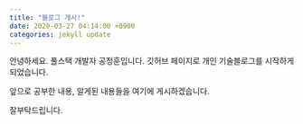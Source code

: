 ```yaml
---
title: "블로그 개시!"
date: 2020-03-27 04:14:00 +0900
categories: jekyll update
---
```

 안녕하세요. 풀스택 개발자 공정훈입니다.
깃허브 페이지로 개인 기술블로그를 시작하게 되었습니다.

앞으로 공부한 내용, 알게된 내용들을 여기에 게시하겠습니다. 

잘부탁드립니다.
